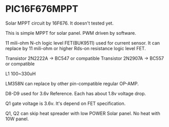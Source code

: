 # PIC16F676MPPT
Solar MPPT circuit by 16F676. It doesn't tested yet.

This is simple MPPT for solar panel. PWM driven by software.

11 mili-ohm N-ch logic level FET(BUK9511) used for current sensor. 
It can replace by 11 mili-ohm or higher Rds-on resistance logic level FET.

Transistor 2N2222A -> BC547 or compatible
Transistor 2N2907A -> BC557 or compatible

L1 100~330uH

LM358N can replace by other pin-compatible regular OP-AMP.

D8-D9 used for 3.6v Reference. Each has about 1.8v voltage drop.

Q1 gate voltage is 3.6v. It's depend on FET specification.

Q1, Q2 can skip heat spreader with low POWER Solar panel. No heat with 10W panel.

